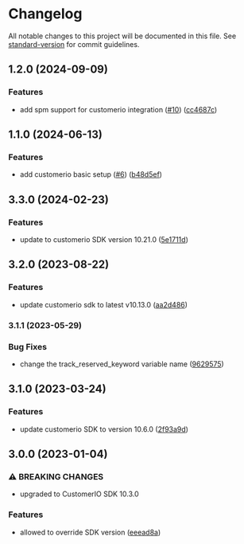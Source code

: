 # Changelog

All notable changes to this project will be documented in this file. See [standard-version](https://github.com/conventional-changelog/standard-version) for commit guidelines.

## 1.2.0 (2024-09-09)


### Features

* add spm support for customerio integration ([#10](https://github.com/rudderlabs/rudder-integration-customerio-ios/issues/10)) ([cc4687c](https://github.com/rudderlabs/rudder-integration-customerio-ios/commit/cc4687c271dc43f709f5f636c8253feb80bf5183))

## 1.1.0 (2024-06-13)


### Features

* add customerio basic setup ([#6](https://github.com/rudderlabs/rudder-integration-customerio-ios/issues/6)) ([b48d5ef](https://github.com/rudderlabs/rudder-integration-customerio-ios/commit/b48d5ef14cf1fc927a5290b4da68ddbb521330c3))

## 3.3.0 (2024-02-23)


### Features

* update to customerio SDK version 10.21.0 ([5e1711d](https://github.com/rudderlabs/rudder-integration-customerio-ios/commit/5e1711db2beee27adad03bcfa7a3d635fc0c468f))

## 3.2.0 (2023-08-22)


### Features

* update customerio sdk to latest v10.13.0 ([aa2d486](https://github.com/rudderlabs/rudder-integration-customerio-ios/commit/aa2d486971af20608e0db81de5698a81d170f34e))

### 3.1.1 (2023-05-29)


### Bug Fixes

* change the track_reserved_keyword variable name ([9629575](https://github.com/rudderlabs/rudder-integration-customerio-ios/commit/9629575eca681ab689df7e7387235f4683984ae3))

## 3.1.0 (2023-03-24)


### Features

* update customerio SDK to version 10.6.0 ([2f93a9d](https://github.com/rudderlabs/rudder-integration-customerio-ios/commit/2f93a9d4a4286793f2d30657d46d3563fe5c52a7))

## 3.0.0 (2023-01-04)


### ⚠ BREAKING CHANGES

* upgraded to CustomerIO SDK 10.3.0

### Features

* allowed to override SDK version ([eeead8a](https://github.com/rudderlabs/rudder-integration-customerio-ios/commit/eeead8ad1a7e88974829a9e7c1b3aa7ecf0392d6))
